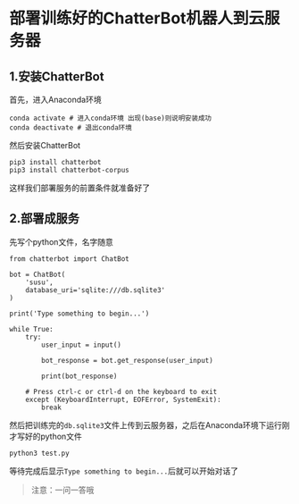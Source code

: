 # 部署训练好的ChatterBot机器人到云服务器
## 1.安装ChatterBot
首先，进入Anaconda环境  
```
conda activate # 进入conda环境 出现(base)则说明安装成功
conda deactivate # 退出conda环境
```  
然后安装ChatterBot  
```
pip3 install chatterbot
pip3 install chatterbot-corpus
```  
这样我们部署服务的前置条件就准备好了  
## 2.部署成服务  
先写个python文件，名字随意  
```
from chatterbot import ChatBot

bot = ChatBot(
    'susu',
    database_uri='sqlite:///db.sqlite3'
)
 
print('Type something to begin...')
 
while True:
    try:
        user_input = input()

        bot_response = bot.get_response(user_input)

        print(bot_response)

    # Press ctrl-c or ctrl-d on the keyboard to exit
    except (KeyboardInterrupt, EOFError, SystemExit):
        break
```   
然后把训练完的`db.sqlite3`文件上传到云服务器，之后在Anaconda环境下运行刚才写好的python文件  
```
python3 test.py
```  
等待完成后显示`Type something to begin...`后就可以开始对话了  
> 注意：一问一答哦